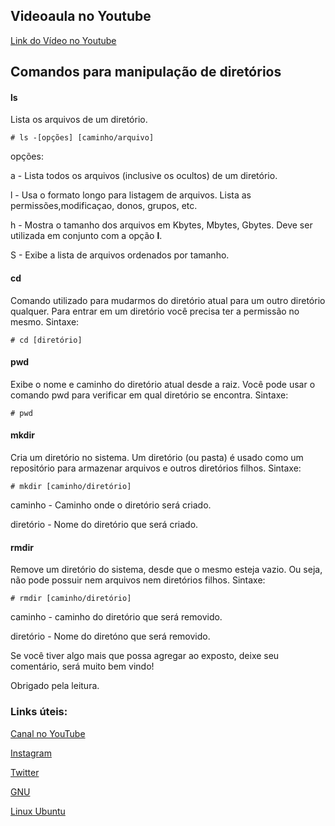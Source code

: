 ## Videoaula no Youtube

[Link do Vídeo no Youtube](https://youtu.be/HJl8Vj4aOzA)

## Comandos para manipulação de diretórios

#### ls

Lista os arquivos de um diretório.

```
# ls -[opções] [caminho/arquivo]
```

opções:

a - Lista todos os arquivos (inclusive os ocultos) de um diretório.

l - Usa o formato longo para listagem de arquivos. Lista as permissões,modificaçao, donos, grupos, etc.

h - Mostra o tamanho dos arquivos em Kbytes, Mbytes, Gbytes. Deve ser utilizada em conjunto com a opção **l**.

S - Exibe a lista de arquivos ordenados por tamanho.

#### cd

Comando utilizado para mudarmos do diretório atual para um outro diretório qualquer. Para entrar em um diretório você precisa ter a permissão no mesmo. Sintaxe:

```
# cd [diretório]
```

#### pwd

Exibe o nome e caminho do diretório atual desde a raiz. Você pode usar o comando pwd para verificar em qual diretório se encontra. Sintaxe:

```
# pwd
```

#### mkdir

Cria um diretório no sistema. Um diretório (ou pasta) é usado como um repositório para armazenar arquivos e outros diretórios filhos. Sintaxe:

```
# mkdir [caminho/diretório]
```

caminho - Caminho onde o diretório será criado.

diretório - Nome do diretório que será criado.

#### rmdir

Remove um diretório do sistema, desde que o mesmo esteja vazio. Ou seja, não pode possuir nem arquivos nem diretórios filhos. Sintaxe:

```
# rmdir [caminho/diretório]
```

caminho - caminho do diretório que será removido.

diretório - Nome do diretóno que será removido.


Se você tiver algo mais que possa agregar ao exposto, deixe seu comentário, será muito bem vindo!

Obrigado pela leitura.


### Links úteis:

[Canal no YouTube](https://www.youtube.com/channel/UCC6ue986efLUHRuqGiIfuwQ/featured?view_as=public)

[Instagram](https://www.instagram.com/smartcontacts/)

[Twitter](https://twitter.com/@ContactsSmart)

[GNU](http://www.gnu.org)

[Linux Ubuntu](https://ubuntu.com/)
